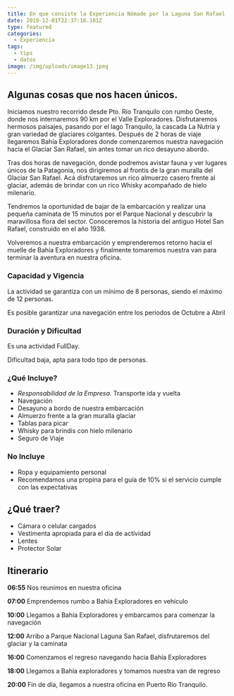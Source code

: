 ```yaml
---
title: En que consiste la Experiencia Nómade por la Laguna San Rafael
date: 2019-12-01T22:37:16.101Z
type: featured
categories:
  - Experiencia
tags:
  - tips
  - datos
image: /img/uploads/image13.jpeg
---
```

## Algunas cosas que nos hacen únicos.

Iniciamos nuestro recorrido desde Pto. Río Tranquilo con rumbo Oeste, donde nos internaremos 90 km por el Valle Exploradores. Disfrutaremos hermosos paisajes, pasando por el lago Tranquilo, la cascada La Nutria y gran variedad de glaciares colgantes. Después de 2 horas de viaje llegaremos Bahía Exploradores donde comenzaremos nuestra navegación hacia el Glaciar San Rafael, sin antes tomar un rico desayuno abordo.

Tras dos horas de navegación, donde podremos avistar fauna y ver lugares únicos de la Patagonia, nos dirigiremos al frontis de la gran muralla del Glaciar San Rafael. Acá disfrutaremos un rico almuerzo casero frente al glaciar, además de brindar con un rico Whisky acompañado de hielo milenario.

Tendremos la oportunidad de bajar de la embarcación y realizar una pequeña caminata de 15 minutos por el Parque Nacional y descubrir la maravillosa flora del sector. Conoceremos la historia del antiguo Hotel San Rafael, construido en el año 1938.

Volveremos a nuestra embarcación y emprenderemos retorno hacia el muelle de Bahía Exploradores y finalmente tomaremos nuestra van para terminar la aventura en nuestra oficina.

### Capacidad y Vigencia

La actividad se garantiza con un mínimo de 8 personas, siendo el máximo de 12 personas.

Es posible garantizar una navegación entre los periodos de Octubre a Abril

### Duración y Dificultad

Es una actividad FullDay.

Dificultad baja, apta para todo tipo de personas.

### ¿Qué Incluye?

* _Responsabilidad de la Empresa._
  Transporte ida y vuelta
* Navegación
* Desayuno a bordo de nuestra embarcación
* Almuerzo frente a la gran muralla glaciar
* Tablas para picar
* Whisky para brindis con hielo milenario
* Seguro de Viaje

### No Incluye

* Ropa y equipamiento personal
* Recomendamos una propina para el guía de 10% si el servicio cumple con las expectativas

## ¿Qué traer?

* Cámara o celular cargados
* Vestimenta apropiada para el día de actividad
* Lentes
* Protector Solar

## Itinerario

**06:55** Nos reunimos en nuestra oficina

**07:00** Emprendemos rumbo a Bahía Exploradores en vehículo

**10:00** Llegamos a Bahía Exploradores y embarcamos para comenzar la navegación

**12:00** Arribo a Parque Nacional Laguna San Rafael, disfrutaremos del glaciar y la caminata

**16:00** Comenzamos el regreso navegando hacia Bahía Exploradores

**18:00** Llegamos a Bahía exploradores y tomamos nuestra van de regreso

**20:00** Fin de día, llegamos a nuestra oficina en Puerto Río Tranquilo.
